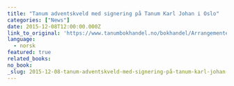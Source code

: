 ```yaml
---
title: "Tanum adventskveld med signering på Tanum Karl Johan i Oslo"
categories: ["News"]
date: 2015-12-08T12:00:00.000Z
link_to_original: 'https://www.tanumbokhandel.no/bokhandel/Arrangementer/article.action?contentId=71897'
language:
  - norsk
featured: true
related_books:
no_book:
_slug: 2015-12-08-tanum-adventskveld-med-signering-på-tanum-karl-johan-i-oslo
---
```


